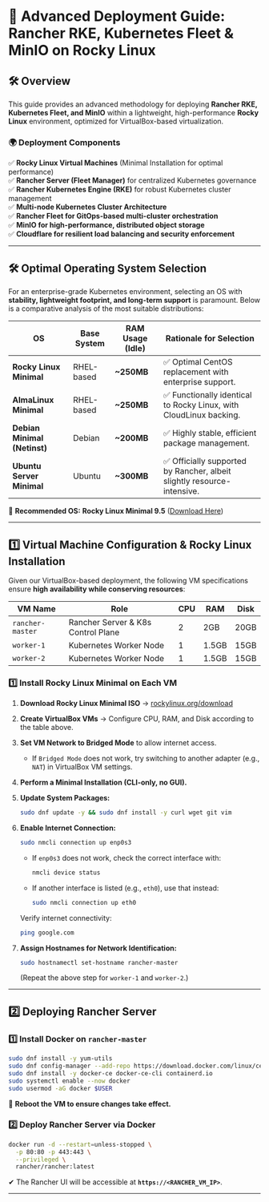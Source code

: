 # **📌 Advanced Deployment Guide: Rancher RKE, Kubernetes Fleet & MinIO on Rocky Linux**

## **🛠 Overview**

This guide provides an advanced methodology for deploying **Rancher RKE, Kubernetes Fleet, and MinIO** within a lightweight, high-performance **Rocky Linux** environment, optimized for VirtualBox-based virtualization.

### **🌍 Deployment Components**

✅ **Rocky Linux Virtual Machines** (Minimal Installation for optimal performance)   
✅ **Rancher Server (Fleet Manager)** for centralized Kubernetes governance   
✅ **Rancher Kubernetes Engine (RKE)** for robust Kubernetes cluster management   
✅ **Multi-node Kubernetes Cluster Architecture**   
✅ **Rancher Fleet for GitOps-based multi-cluster orchestration**   
✅ **MinIO for high-performance, distributed object storage**   
✅ **Cloudflare for resilient load balancing and security enforcement**   

---

## **🛠 Optimal Operating System Selection**
For an enterprise-grade Kubernetes environment, selecting an OS with **stability, lightweight footprint, and long-term support** is paramount. Below is a comparative analysis of the most suitable distributions:

| **OS**                 | **Base System** | **RAM Usage (Idle)** | **Rationale for Selection** |
|------------------------|---------------|----------------|----------------|
| **Rocky Linux Minimal** | RHEL-based | **~250MB** | ✅ Optimal CentOS replacement with enterprise support. |
| **AlmaLinux Minimal** | RHEL-based | **~250MB** | ✅ Functionally identical to Rocky Linux, with CloudLinux backing. |
| **Debian Minimal (Netinst)** | Debian | **~200MB** | ✅ Highly stable, efficient package management. |
| **Ubuntu Server Minimal** | Ubuntu | **~300MB** | ✅ Officially supported by Rancher, albeit slightly resource-intensive. |

🚀 **Recommended OS:** **Rocky Linux Minimal 9.5** ([Download Here](https://rockylinux.org/download))

---

## **1️⃣ Virtual Machine Configuration & Rocky Linux Installation**

Given our VirtualBox-based deployment, the following VM specifications ensure **high availability while conserving resources**:

| **VM Name**      | **Role**                    | **CPU** | **RAM** | **Disk** |
| ---------------- | --------------------------- | ------- | ------- | -------- |
| `rancher-master` | Rancher Server & K8s Control Plane | 2       | 2GB     | 20GB     |
| `worker-1`       | Kubernetes Worker Node      | 1       | 1.5GB   | 15GB     |
| `worker-2`       | Kubernetes Worker Node      | 1       | 1.5GB   | 15GB     |

### **1️⃣ Install Rocky Linux Minimal on Each VM**

1. **Download Rocky Linux Minimal ISO** → [rockylinux.org/download](https://rockylinux.org/download)

2. **Create VirtualBox VMs** → Configure CPU, RAM, and Disk according to the table above.

3. **Set VM Network to Bridged Mode** to allow internet access.
   - If `Bridged Mode` does not work, try switching to another adapter (e.g., `NAT`) in VirtualBox VM settings.

4. **Perform a Minimal Installation (CLI-only, no GUI).**

5. **Update System Packages:**

   ```sh
   sudo dnf update -y && sudo dnf install -y curl wget git vim
   ```

6. **Enable Internet Connection:**
   ```sh
   sudo nmcli connection up enp0s3
   ```
   - If `enp0s3` does not work, check the correct interface with:
     ```sh
     nmcli device status
     ```
   - If another interface is listed (e.g., `eth0`), use that instead:
     ```sh
     sudo nmcli connection up eth0
     ```
   
   Verify internet connectivity:
   ```sh
   ping google.com
   ```

7. **Assign Hostnames for Network Identification:**

   ```sh
   sudo hostnamectl set-hostname rancher-master
   ```

   (Repeat the above step for `worker-1` and `worker-2`.)

---

## **2️⃣ Deploying Rancher Server**

### **1️⃣ Install Docker on `rancher-master`**

```sh
sudo dnf install -y yum-utils
sudo dnf config-manager --add-repo https://download.docker.com/linux/centos/docker-ce.repo
sudo dnf install -y docker-ce docker-ce-cli containerd.io
sudo systemctl enable --now docker
sudo usermod -aG docker $USER
```

📌 **Reboot the VM to ensure changes take effect.**

### **2️⃣ Deploy Rancher Server via Docker**

```sh
docker run -d --restart=unless-stopped \
  -p 80:80 -p 443:443 \
  --privileged \
  rancher/rancher:latest
```

✔ The Rancher UI will be accessible at **`https://<RANCHER_VM_IP>`**.

---

